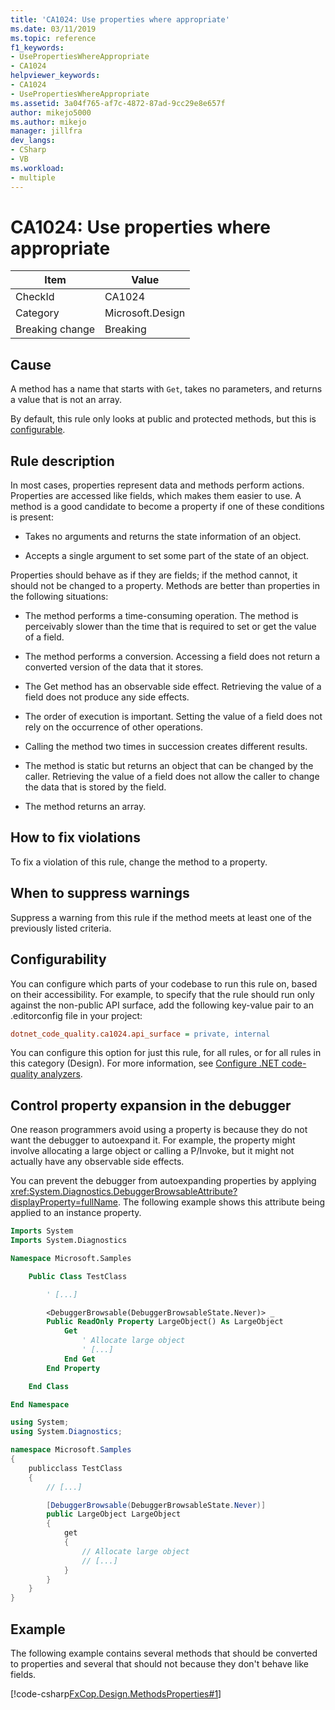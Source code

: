 ```yaml
---
title: 'CA1024: Use properties where appropriate'
ms.date: 03/11/2019
ms.topic: reference
f1_keywords:
- UsePropertiesWhereAppropriate
- CA1024
helpviewer_keywords:
- CA1024
- UsePropertiesWhereAppropriate
ms.assetid: 3a04f765-af7c-4872-87ad-9cc29e8e657f
author: mikejo5000
ms.author: mikejo
manager: jillfra
dev_langs:
- CSharp
- VB
ms.workload:
- multiple
---
```

# CA1024: Use properties where appropriate

|Item|Value|
|-|-|
|CheckId|CA1024|
|Category|Microsoft.Design|
|Breaking change|Breaking|

## Cause

A method has a name that starts with `Get`, takes no parameters, and returns a value that is not an array.

By default, this rule only looks at public and protected methods, but this is [configurable](#configurability).

## Rule description

In most cases, properties represent data and methods perform actions. Properties are accessed like fields, which makes them easier to use. A method is a good candidate to become a property if one of these conditions is present:

- Takes no arguments and returns the state information of an object.

- Accepts a single argument to set some part of the state of an object.

Properties should behave as if they are fields; if the method cannot, it should not be changed to a property. Methods are better than properties in the following situations:

- The method performs a time-consuming operation. The method is perceivably slower than the time that is required to set or get the value of a field.

- The method performs a conversion. Accessing a field does not return a converted version of the data that it stores.

- The Get method has an observable side effect. Retrieving the value of a field does not produce any side effects.

- The order of execution is important. Setting the value of a field does not rely on the occurrence of other operations.

- Calling the method two times in succession creates different results.

- The method is static but returns an object that can be changed by the caller. Retrieving the value of a field does not allow the caller to change the data that is stored by the field.

- The method returns an array.

## How to fix violations

To fix a violation of this rule, change the method to a property.

## When to suppress warnings

Suppress a warning from this rule if the method meets at least one of the previously listed criteria.

## Configurability

You can configure which parts of your codebase to run this rule on, based on their accessibility. For example, to specify that the rule should run only against the non-public API surface, add the following key-value pair to an .editorconfig file in your project:

```ini
dotnet_code_quality.ca1024.api_surface = private, internal
```

You can configure this option for just this rule, for all rules, or for all rules in this category (Design). For more information, see [Configure .NET code-quality analyzers](configure-fxcop-analyzers.md).

## Control property expansion in the debugger

One reason programmers avoid using a property is because they do not want the debugger to autoexpand it. For example, the property might involve allocating a large object or calling a P/Invoke, but it might not actually have any observable side effects.

You can prevent the debugger from autoexpanding properties by applying <xref:System.Diagnostics.DebuggerBrowsableAttribute?displayProperty=fullName>. The following example shows this attribute being applied to an instance property.

```vb
Imports System
Imports System.Diagnostics

Namespace Microsoft.Samples

    Public Class TestClass

        ' [...]

        <DebuggerBrowsable(DebuggerBrowsableState.Never)> _
        Public ReadOnly Property LargeObject() As LargeObject
            Get
                ' Allocate large object
                ' [...]
            End Get
        End Property

    End Class

End Namespace
```

```csharp
using System;
using System.Diagnostics;

namespace Microsoft.Samples
{
    publicclass TestClass
    {
        // [...]

        [DebuggerBrowsable(DebuggerBrowsableState.Never)]
        public LargeObject LargeObject
        {
            get
            {
                // Allocate large object
                // [...]
            }
        }
    }
}
```

## Example

The following example contains several methods that should be converted to properties and several that should not because they don't behave like fields.

[!code-csharp[FxCop.Design.MethodsProperties#1](../code-quality/codesnippet/CSharp/ca1024-use-properties-where-appropriate_1.cs)]
